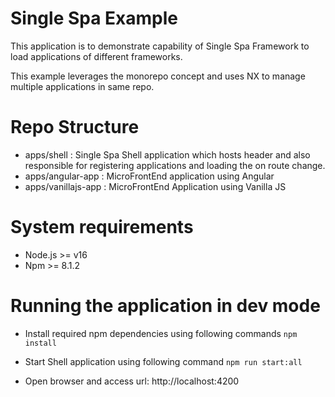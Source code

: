 # Single Spa Example

This application is to demonstrate capability of Single Spa Framework to load applications of different frameworks.

This example leverages the monorepo concept and uses NX to manage multiple applications in same repo.

# Repo Structure

- apps/shell : Single Spa Shell application which hosts header and also responsible for registering applications and loading the on route change.
- apps/angular-app : MicroFrontEnd application using Angular
- apps/vanillajs-app : MicroFrontEnd Application using Vanilla JS

# System requirements
- Node.js >= v16
- Npm >= 8.1.2

# Running the application in dev mode

- Install required npm dependencies using following commands
    ```npm install```

- Start Shell application using following command
    ```npm run start:all```

- Open browser and access url: http://localhost:4200
